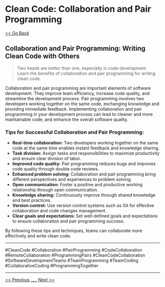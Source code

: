 # Clean Code: Collaboration and Pair Programming

[<< Go Back](../README.md)

## Collaboration and Pair Programming: Writing Clean Code with Others

> Two heads are better than one, especially in code development. Learn the benefits of collaboration and pair programming for writing clean code.

Collaboration and pair programming are important elements of software development. They improve team efficiency, increase code quality, and streamline the development process. Pair programming involves two developers working together on the same code, exchanging knowledge and providing immediate feedback. Implementing collaboration and pair programming in your development process can lead to cleaner and more maintainable code, and enhance the overall software quality.

### Tips for Successful Collaboration and Pair Programming:

- **Real-time collaboration:** Two developers working together on the same code at the same time enables instant feedback and knowledge sharing.
- **Task division:** Assign tasks and responsibilities to maximize productivity and ensure clear division of labor.
- **Improved code quality:** Pair programming reduces bugs and improves code quality through double code reviews.
- **Enhanced problem solving:** Collaboration and pair programming bring different perspectives and experiences to problem solving.
- **Open communication:** Foster a positive and productive working relationship through open communication.
- **Knowledge sharing:** Continuously improve through shared knowledge and best practices.
- **Version control:** Use version control systems such as Git for effective collaboration and code changes management.
- **Clear goals and expectations:** Set well-defined goals and expectations to ensure collaboration and pair programming success.

By following these tips and techniques, teams can collaborate more effectively and write clean code.

---

#CleanCode #Collaboration #PairProgramming #CodeCollaboration #RemoteCollaboration #ProgrammingPairs #CleanCodeCollaboration #SoftwareDevelopmentTeams #TeamProgramming #TeamCoding #CollaborativeCoding #ProgrammingTogether

---

[<< Previous](../day-16-code-testing/README.md) **\_\_\_**
[Next >>](../day-18-code-quality-tools/README.md)

